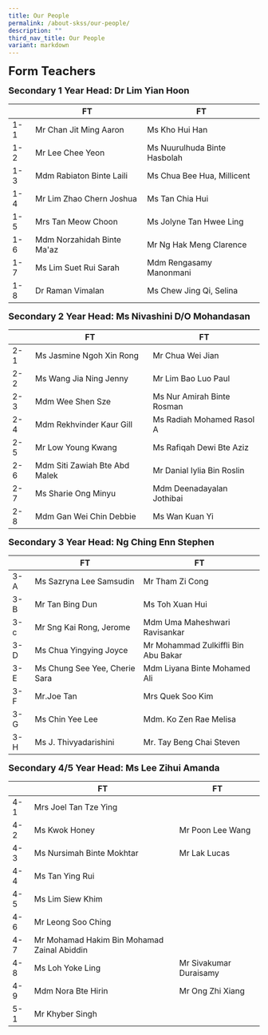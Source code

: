 ```yaml
---
title: Our People
permalink: /about-skss/our-people/
description: ""
third_nav_title: Our People
variant: markdown
---
```

**<font size="5">Form Teachers</font>**

**<font size="4">Secondary 1 Year Head: Dr Lim Yian Hoon</font>**

|     | FT                                  | FT                       |
|-----|-------------------------------------|--------------------------|
| 1-1 | Mr Chan Jit Ming Aaron           |    Ms Kho Hui Han |
| 1-2 | Mr Lee Chee Yeon            |   Ms Nuurulhuda Binte Hasbolah
| 1-3 | Mdm Rabiaton Binte Laili   | Ms Chua Bee Hua, Millicent
| 1-4 |  Mr Lim Zhao Chern Joshua |     Ms Tan Chia Hui          
| 1-5 |  Mrs Tan Meow Choon        |    Ms Jolyne Tan Hwee Ling|
| 1-6 |  Mdm Norzahidah Binte Ma'az               |   Mr Ng Hak Meng Clarence    |
| 1-7 |    Ms Lim Suet Rui Sarah            | Mdm Rengasamy Manonmani       |
| 1-8 | Dr Raman Vimalan |   Ms Chew Jing Qi, Selina   |



**<font size="4">Secondary 2 Year Head: Ms Nivashini D/O Mohandasan </font>**

|     | FT                        | FT                |
|-----|-------------------------|--------------------------|
| 2-1 |  Ms Jasmine Ngoh Xin Rong        |       Mr Chua Wei Jian                  |
| 2-2 | Ms Wang Jia Ning Jenny       | Mr Lim Bao Luo Paul           |
| 2-3 | Mdm Wee Shen Sze |     Ms Nur Amirah Binte Rosman               |
| 2-4 | Mdm Rekhvinder Kaur Gill     | Ms Radiah Mohamed Rasol A     |
| 2-5 | Mr Low Young Kwang | Ms Rafiqah Dewi Bte Aziz      |
| 2-6 | Mdm Siti Zawiah Bte Abd Malek  | Mr Danial Iylia Bin Roslin   |
| 2-7 |     Ms Sharie Ong Minyu   |  Mdm Deenadayalan Jothibai   |
| 2-8 | Mdm Gan Wei Chin Debbie  | Ms Wan Kuan Yi |

**<font size="4">Secondary 3 Year Head: Ng Ching Enn Stephen </font>**

|     | FT                       | FT                        |
|-----|--------------------------|---------------------------|
| 3-A | Ms Sazryna Lee Samsudin     |   Mr Tham Zi Cong | Mdm. Charis Tham              |
| 3-B |    Mr Tan Bing Dun                 |    Ms Toh Xuan Hui      |  
| 3-c |    Mr Sng Kai Rong, Jerome  |   Mdm Uma Maheshwari Ravisankar                       |
| 3-D |    Ms Chua Yingying Joyce   |    Mr Mohammad Zulkiffli Bin Abu Bakar                     |
| 3-E |    Ms Chung See Yee, Cherie Sara  |        Mdm Liyana Binte Mohamed Ali        |
| 3-F |  Mr.Joe Tan                  |       Mrs Quek Soo Kim          |
| 3-G |      Ms Chin Yee Lee          |    Mdm. Ko Zen Rae Melisa           |
| 3-H |  Ms J. Thivyadarishini           |   Mr.  Tay Beng Chai Steven        |          |               

**<font size="4">Secondary 4/5 Year Head: Ms Lee Zihui Amanda </font>**

|     | FT                           | FT                     |
|-----|---------------------------|------------------------|
| 4-1 | Mrs Joel Tan Tze Ying  |                        |
| 4-2 |  Ms Kwok Honey             | Mr Poon Lee Wang                       |
| 4-3 |  Ms Nursimah Binte Mokhtar              |  Mr Lak Lucas         |
| 4-4 |  Ms Tan Ying Rui           |         |
| 4-5 |  Ms Lim Siew Khim                       |           |
| 4-6 |  Mr Leong Soo Ching                |      |
| 4-7 | Mr Mohamad Hakim Bin Mohamad Zainal Abiddin          |                         |
| 4-8 |  Ms Loh Yoke Ling                       |  Mr Sivakumar Duraisamy    |
| 4-9 |   Mdm Nora Bte Hirin     |   Mr Ong Zhi Xiang                     |
| 5-1 |  Mr Khyber Singh
